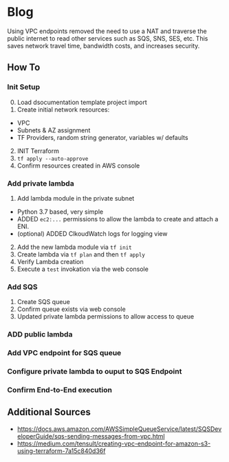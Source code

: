 # Blog

Using VPC endpoints removed the need to use a NAT and traverse the public internet to read other services such as SQS, SNS, SES, etc. This saves network travel time, bandwidth costs, and increases security.

## How To

### Init Setup

0) Load dsocumentation template project import
1) Create initial network resources:

- VPC
- Subnets & AZ assignment
- TF Providers, random string generator, variables w/ defaults

2) INIT Terraform
3) `tf apply --auto-approve`
4) Confirm resources created in AWS console

### Add private lambda

1) Add lambda module in the private subnet

- Python 3.7 based, very simple
- ADDED `ec2:...` permissions to allow the lambda to create and attach a ENI.
- (optional) ADDED ClkoudWatch logs for logging view


2) Add the new lambda module via `tf init`
3) Create lambda via `tf plan` and then `tf apply`
4) Verify Lambda creation
5) Execute a `test` invokation via the web console

### Add SQS

1) Create SQS queue
2) Confirm queue exists via web console
3) Updated private lambda permissions to allow access to queue

### ADD public lambda

### Add VPC endpoint for SQS queue

### Configure private lambda to ouput to SQS Endpoint

### Confirm End-to-End execution


## Additional Sources

- https://docs.aws.amazon.com/AWSSimpleQueueService/latest/SQSDeveloperGuide/sqs-sending-messages-from-vpc.html
- https://medium.com/tensult/creating-vpc-endpoint-for-amazon-s3-using-terraform-7a15c840d36f
